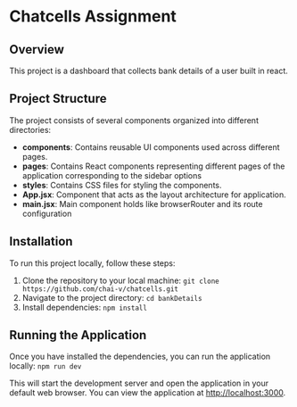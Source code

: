 # Chatcells Assignment

## Overview

This project is a dashboard that collects bank details of a user built in react.

## Project Structure

The project consists of several components organized into different directories:

- **components**: Contains reusable UI components used across different pages.
- **pages**: Contains React components representing different pages of the application corresponding to the sidebar options
- **styles**: Contains CSS files for styling the components.
- **App.jsx**: Component that acts as the layout architecture for application.
- **main.jsx**: Main component holds like browserRouter and its route configuration


## Installation

To run this project locally, follow these steps:

1. Clone the repository to your local machine:
`git clone https://github.com/chai-v/chatcells.git`
2. Navigate to the project directory:
`cd bankDetails`
3. Install dependencies:
`npm install`

## Running the Application

Once you have installed the dependencies, you can run the application locally:
`npm run dev`

This will start the development server and open the application in your default web browser. You can view the application at [http://localhost:3000](http://localhost:3000).

